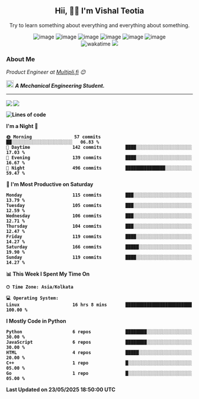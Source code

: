 <h2 align="center"><b>Hii, 🙋‍♂️ I'm Vishal Teotia</b></h2>
<p align="center">Try to learn something about everything and everything about something.</p>
<div align="center">
  


![image](https://shields.io/badge/django-green?style=for-the-badge&logo=django&logoColor=white)
![image](https://shields.io/badge/go-blue?style=for-the-badge&logo=go&logoColor=white)
![image](https://shields.io/badge/node.js-blue?style=for-the-badge&logo=node.js&logoColor=white)
![image](https://shields.io/badge/express.js-grey?style=for-the-badge&logo=express&logoColor=white)
![image](https://shields.io/badge/mongoDB-yellow?style=for-the-badge&logo=mongodb&logoColor=white)
![image](https://shields.io/badge/sqlite-violet?style=for-the-badge&logo=sqlite&logoColor=white) <br>
![wakatime](https://wakatime.com/badge/user/9b30cd44-c53a-44d5-8ea4-236584d2eaf4.svg?style=for-the-badge) 
![](https://komarev.com/ghpvc/?username=your-github-username&style=for-the-badge)
  
</div>

### About Me
 <em>Product Engineer at [Multipli.fi](https://multipli.fi/) 😊</em>

<img src="https://cdn3d.iconscout.com/3d/premium/thumb/business-deal-3597247-3010227.png" width="20"> <em><b>A Mechanical Engineering Student.</em>

---
<img align="center" src="https://github-readme-streak-stats.herokuapp.com/?user=vashuteotia123&hide_border=true&fire=2389DD&ring=329BDD&theme=dark" />
<img align="center" src="https://github-readme-stats.vercel.app/api?username=vashuteotia123&show_icons=true&theme=dark&count_private=true" />

<!--START_SECTION:waka-->
![Lines of code](https://img.shields.io/badge/From%20Hello%20World%20I%27ve%20Written-856.3%20thousand%20lines%20of%20code-blue)

**I'm a Night 🦉** 

```text
🌞 Morning                57 commits          ██░░░░░░░░░░░░░░░░░░░░░░░   06.83 % 
🌆 Daytime                142 commits         ████░░░░░░░░░░░░░░░░░░░░░   17.03 % 
🌃 Evening                139 commits         ████░░░░░░░░░░░░░░░░░░░░░   16.67 % 
🌙 Night                  496 commits         ███████████████░░░░░░░░░░   59.47 % 
```
📅 **I'm Most Productive on Saturday** 

```text
Monday                   115 commits         ███░░░░░░░░░░░░░░░░░░░░░░   13.79 % 
Tuesday                  105 commits         ███░░░░░░░░░░░░░░░░░░░░░░   12.59 % 
Wednesday                106 commits         ███░░░░░░░░░░░░░░░░░░░░░░   12.71 % 
Thursday                 104 commits         ███░░░░░░░░░░░░░░░░░░░░░░   12.47 % 
Friday                   119 commits         ████░░░░░░░░░░░░░░░░░░░░░   14.27 % 
Saturday                 166 commits         █████░░░░░░░░░░░░░░░░░░░░   19.90 % 
Sunday                   119 commits         ████░░░░░░░░░░░░░░░░░░░░░   14.27 % 
```


📊 **This Week I Spent My Time On** 

```text
🕑︎ Time Zone: Asia/Kolkata

💻 Operating System: 
Linux                    16 hrs 8 mins       █████████████████████████   100.00 % 
```

**I Mostly Code in Python** 

```text
Python                   6 repos             ████████░░░░░░░░░░░░░░░░░   30.00 % 
JavaScript               6 repos             ████████░░░░░░░░░░░░░░░░░   30.00 % 
HTML                     4 repos             █████░░░░░░░░░░░░░░░░░░░░   20.00 % 
C++                      1 repo              █░░░░░░░░░░░░░░░░░░░░░░░░   05.00 % 
Go                       1 repo              █░░░░░░░░░░░░░░░░░░░░░░░░   05.00 % 
```




 Last Updated on 23/05/2025 18:50:00 UTC
<!--END_SECTION:waka-->
